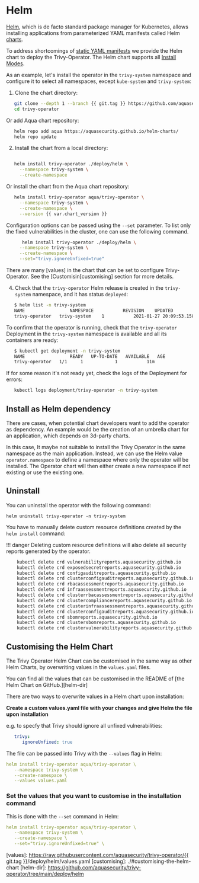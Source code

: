 # Helm

[Helm], which is de facto standard package manager for Kubernetes, allows installing applications from parameterized
YAML manifests called Helm [charts].

To address shortcomings of [static YAML manifests](./kubectl.md) we provide the Helm chart to deploy the Trivy-Operator.
The Helm chart supports all [Install Modes](./configuration.md#install-modes).

As an example, let's install the operator in the `trivy-system` namespace and configure it to select all namespaces,
except `kube-system` and `trivy-system`:

1. Clone the chart directory:

```sh
   git clone --depth 1 --branch {{ git.tag }} https://github.com/aquasecurity/trivy-operator.git
   cd trivy-operator
```

   Or add Aqua chart repository:

```sh
   helm repo add aqua https://aquasecurity.github.io/helm-charts/
   helm repo update
```

2. Install the chart from a local directory:

```sh

   helm install trivy-operator ./deploy/helm \
     --namespace trivy-system \
     --create-namespace 
```

   Or install the chart from the Aqua chart repository:

```sh
   helm install trivy-operator aqua/trivy-operator \
     --namespace trivy-system \
     --create-namespace \
     --version {{ var.chart_version }}
```

   Configuration options can be passed using the `--set` parameter. To list only the fixed vulnerabilities in the cluster, one can use the following command.

```sh
      helm install trivy-operator ./deploy/helm \
     --namespace trivy-system \
     --create-namespace \
     --set="trivy.ignoreUnfixed=true"
```

   There are many [values] in the chart that can be set to configure Trivy-Operator. See the [Customisin[customising] section for more details.

4. Check that the `trivy-operator` Helm release is created in the `trivy-system` namespace, and it has status
   `deployed`:

```sh
   $ helm list -n trivy-system
   NAME              	NAMESPACE         	REVISION	UPDATED                             	STATUS  	CHART                   	APP VERSION
   trivy-operator	trivy-system	1       	2021-01-27 20:09:53.158961 +0100 CET	deployed	trivy-operator-{{ var.chart_version }}	{{ git.tag[1:] }}
```

   To confirm that the operator is running, check that the `trivy-operator` Deployment in the `trivy-system`
   namespace is available and all its containers are ready:

```sh
   $ kubectl get deployment -n trivy-system
   NAME                 READY   UP-TO-DATE   AVAILABLE   AGE
   trivy-operator   1/1     1            1           11m
```

   If for some reason it's not ready yet, check the logs of the Deployment for errors:
  
```sh
   kubectl logs deployment/trivy-operator -n trivy-system
```

## Install as Helm dependency

There are cases, when potential chart developers want to add the operator as dependency. An example would be the creation of an umbrella chart for an application, which depends on 3d-party charts.

In this case, It maybe not suitable to install the Trivy Operator in the same namespace as the main application. Instead, we can use the Helm value `operator.namespace` to define a namespace where only the operator will be installed. The Operator chart will then either create a new namespace if not existing or use the existing one.

## Uninstall

You can uninstall the operator with the following command:

```
helm uninstall trivy-operator -n trivy-system
```

You have to manually delete custom resource definitions created by the `helm install` command:

!!! danger
    Deleting custom resource definitions will also delete all security reports generated by the operator.

```sh
    kubectl delete crd vulnerabilityreports.aquasecurity.github.io
    kubectl delete crd exposedsecretreports.aquasecurity.github.io
    kubectl delete crd configauditreports.aquasecurity.github.io
    kubectl delete crd clusterconfigauditreports.aquasecurity.github.io
    kubectl delete crd rbacassessmentreports.aquasecurity.github.io
    kubectl delete crd infraassessmentreports.aquasecurity.github.io
    kubectl delete crd clusterrbacassessmentreports.aquasecurity.github.io
    kubectl delete crd clustercompliancereports.aquasecurity.github.io
    kubectl delete crd clusterinfraassessmentreports.aquasecurity.github.io
    kubectl delete crd clusterconfigauditreports.aquasecurity.github.io
    kubectl delete crd sbomreports.aquasecurity.github.io
    kubectl delete crd clustersbomreports.aquasecurity.github.io
    kubectl delete crd clustervulnerabilityreports.aquasecurity.github.io
```

## Customising the Helm Chart

The Trivy Operator Helm Chart can be customised in the same way as other Helm Charts, by overwriting values in the `values.yaml` files.

You can find all the values that can be customised in the README of [the Helm Chart on GitHub.][helm-dir]

There are two ways to overwrite values in a Helm chart upon installation:

**Create a custom values.yaml file with your changes and give Helm the file upon installation**

   e.g. to specfy that Trivy should ignore all unfixed vulnerabilities:

```yaml
   trivy:
      ignoreUnfixed: true
```

   The file can be passed into Trivy with the `--values` flag in Helm:

   ```yaml
   helm install trivy-operator aqua/trivy-operator \
      --namespace trivy-system \
      --create-namespace \
      --values values.yaml
   ```

### Set the values that you want to customise in the installation command

   This is done with the `--set` command in Helm:

   ```yaml
   helm install trivy-operator aqua/trivy-operator \
      --namespace trivy-system \
      --create-namespace \
      --set="trivy.ignoreUnfixed=true" \
   ```

[Helm]: https://helm.sh/
[charts]: https://helm.sh/docs/topics/charts/
[values]: https://raw.githubusercontent.com/aquasecurity/trivy-operator/{{ git.tag }}/deploy/helm/values.yaml
[customising]: ./#customising-the-helm-chart
[helm-dir]: https://github.com/aquasecurity/trivy-operator/tree/main/deploy/helm
